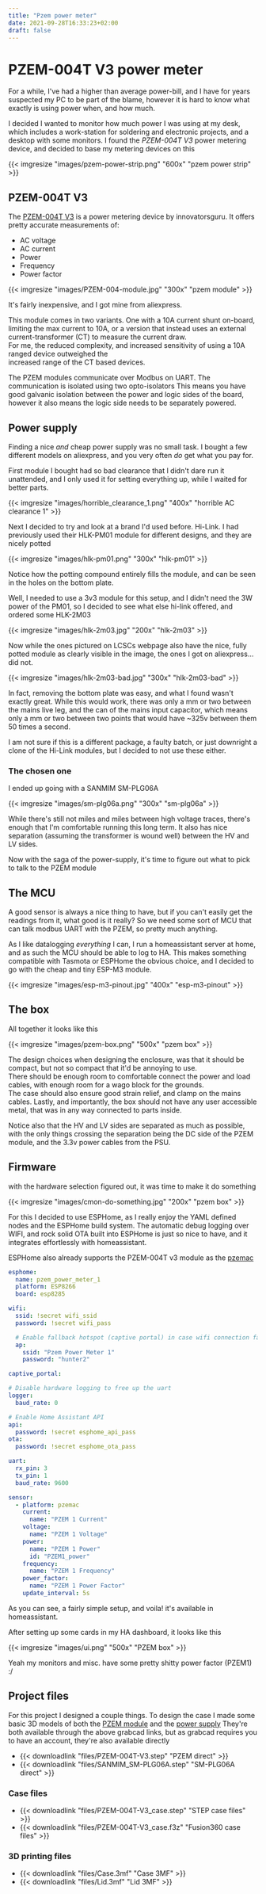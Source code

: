 ```yaml
---
title: "Pzem power meter"
date: 2021-09-28T16:33:23+02:00
draft: false
---
```


# PZEM-004T V3 power meter 
For a while, I've had a higher than average power-bill, and I have for years suspected my PC to be
part of the blame, however it is hard to know what exactly is using power when, and how much.

I decided I wanted to monitor how much power I was using at my desk, which includes a work-station
for soldering and electronic projects, and a desktop with some monitors. I found the *PZEM-004T V3*
power metering device, and decided to base my metering devices on this

{{< imgresize "images/pzem-power-strip.png" "600x" "pzem power strip" >}}


## PZEM-004T V3
The [PZEM-004T V3](https://innovatorsguru.com/pzem-004t-v3/) is a power metering device by 
innovatorsguru. It offers pretty accurate measurements of:
- AC voltage
- AC current
- Power 
- Frequency
- Power factor

{{< imgresize "images/PZEM-004-module.jpg" "300x" "pzem module" >}}  

It's fairly inexpensive, and I got mine from aliexpress.

This module comes in two variants. One with a 10A current shunt on-board, limiting the max current
to 10A, or a version that instead uses an external current-transformer (CT) to measure the current draw.  
For me, the reduced complexity, and increased sensitivity of using a 10A ranged device outweighed the  
increased range of the CT based devices.

The PZEM modules communicate over Modbus on UART. The communication is isolated using two opto-isolators
This means you have good galvanic isolation between the power and logic sides of the board, however
it also means the logic side needs to be separately powered.

## Power supply
Finding a nice _and_ cheap power supply was no small task. I bought a few different models on
aliexpress, and you very often _do_ get what you pay for.  

First module I bought had so bad clearance that I didn't dare run it unattended, and I only used it
for setting everything up, while I waited for better parts.

{{< imgresize "images/horrible_clearance_1.png" "400x" "horrible AC clearance 1" >}}  

Next I decided to try and look at a brand I'd used before. Hi-Link. I had previously used their 
HLK-PM01 module for different designs, and they are nicely potted

{{< imgresize "images/hlk-pm01.png" "300x" "hlk-pm01" >}}  

Notice how the potting compound entirely fills the module, and can be seen in the holes on the bottom plate.

Well, I needed to use a 3v3 module for this setup, and I didn't need the 3W power of the PM01, so I
decided to see what else hi-link offered, and ordered some HLK-2M03

{{< imgresize "images/hlk-2m03.jpg" "200x" "hlk-2m03" >}}  

Now while the ones pictured on LCSCs webpage also have the nice, fully potted module as clearly visible
in the image, the ones I got on aliexpress... did not. 

{{< imgresize "images/hlk-2m03-bad.jpg" "300x" "hlk-2m03-bad" >}}  

In fact, removing the bottom plate was easy, and what I found wasn't exactly great. While this would
work, there was only a mm or two between the mains live leg, and the can of the mains input capacitor,
which means only a mm or two between two points that would have ~325v between them 50 times a second.

I am not sure if this is a different package, a faulty batch, or just downright a clone of the Hi-Link modules,
but I decided to not use these either.

### The chosen one
I ended up going with a SANMIM SM-PLG06A 

{{< imgresize "images/sm-plg06a.png" "300x" "sm-plg06a" >}}  

While there's still not miles and miles between high voltage traces, there's enough that I'm comfortable
running this long term. It also has nice separation (assuming the transformer is wound well) between
the HV and LV sides.

Now with the saga of the power-supply, it's time to figure out what to pick to talk to the PZEM module

## The MCU
A good sensor is always a nice thing to have, but if you can't easily get the readings from it, what
good is it really? So we need some sort of MCU that can talk modbus UART with the PZEM, so pretty
much anything.

As I like datalogging _everything_ I can, I run a homeassistant server at home, and as such the MCU
should be able to log to HA. This makes something compatible with Tasmota or ESPHome the obvious choice,
and I decided to go with the cheap and tiny ESP-M3 module.

{{< imgresize "images/esp-m3-pinout.jpg" "400x" "esp-m3-pinout" >}}  


## The box
All together it looks like this

{{< imgresize "images/pzem-box.png" "500x" "pzem box" >}}  

The design choices when designing the enclosure, was that it should be compact, but not so compact
that it'd be annoying to use.  
There should be enough room to comfortable connect the power and load cables, with enough room for
a wago block for the grounds.  
The case should also ensure good strain relief, and clamp on the mains cables.
Lastly, and importantly, the box should not have any user accessible metal, that was in any way 
connected to parts inside.

Notice also that the HV and LV sides are separated as much as possible, with the only things crossing the
separation being the DC side of the PZEM module, and the 3.3v power cables from the PSU.

## Firmware
with the hardware selection figured out, it was time to make it do something 

{{< imgresize "images/cmon-do-something.jpg" "200x" "pzem box" >}}  

For this I decided to use ESPHome, as I really enjoy the YAML defined nodes and the ESPHome build system.
The automatic debug logging over WIFI, and rock solid OTA built into ESPHome is just so nice to have,
and it integrates effortlessly with homeassistant.

ESPHome also already supports the PZEM-004T v3 module as the [pzemac](https://esphome.io/components/sensor/pzemac.html)

```yaml
esphome:
  name: pzem_power_meter_1
  platform: ESP8266
  board: esp8285

wifi:
  ssid: !secret wifi_ssid
  password: !secret wifi_pass

  # Enable fallback hotspot (captive portal) in case wifi connection fails
  ap:
    ssid: "Pzem Power Meter 1"
    password: "hunter2"

captive_portal:

# Disable hardware logging to free up the uart
logger:
  baud_rate: 0

# Enable Home Assistant API
api:
  password: !secret esphome_api_pass
ota:
  password: !secret esphome_ota_pass

uart:
  rx_pin: 3
  tx_pin: 1
  baud_rate: 9600

sensor:
  - platform: pzemac
    current:
      name: "PZEM 1 Current"
    voltage:
      name: "PZEM 1 Voltage"
    power:
      name: "PZEM 1 Power"
      id: "PZEM1_power"
    frequency:
      name: "PZEM 1 Frequency"
    power_factor:
      name: "PZEM 1 Power Factor"
    update_interval: 5s
```

As you can see, a fairly simple setup, and voila! it's available in homeassistant. 

After setting up some cards in my HA dashboard, it looks like this

{{< imgresize "images/ui.png" "500x" "PZEM box" >}}  

Yeah my monitors and misc. have some pretty shitty power factor (PZEM1) :/

## Project files
For this project I designed a couple things. To design the case I made some basic 3D models of both
the [PZEM module](https://grabcad.com/library/pzem-004t-v3-power-meter-1) and the 
[power supply](https://grabcad.com/library/sanmim-sm-plg06a-1)
They're both available through the above grabcad links, but as grabcad requires you to have an account,
they're also available directly
- {{< downloadlink "files/PZEM-004T-V3.step" "PZEM direct" >}}
- {{< downloadlink "files/SANMIM_SM-PLG06A.step" "SM-PLG06A direct" >}}

### Case files 
- {{< downloadlink "files/PZEM-004T-V3_case.step" "STEP case files" >}}
- {{< downloadlink "files/PZEM-004T-V3_case.f3z" "Fusion360 case files" >}}

### 3D printing files
- {{< downloadlink "files/Case.3mf" "Case 3MF" >}}
- {{< downloadlink "files/Lid.3mf" "Lid 3MF" >}}
